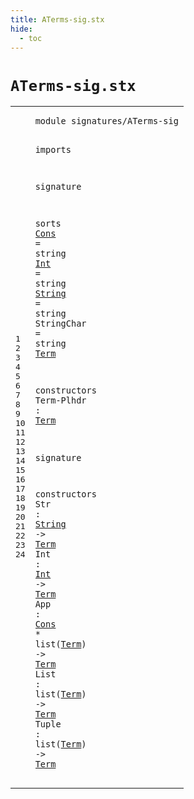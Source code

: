 ```yaml
---
title: ATerms-sig.stx
hide:
  - toc
---
```


# `ATerms-sig.stx`



[pdmosses/metaborg-tiger/org.metaborg.lang.tiger.statix/src-gen/statix/signatures/ATerms-sig.stx]: https://github.com/pdmosses/metaborg-tiger/blob/master/org.metaborg.lang.tiger.statix/src-gen/statix/signatures/ATerms-sig.stx "The source file on GitHub"

<div class="stx"><table class="highlighttable"><tbody><tr><td class="linenos"><div class="linenodiv"><pre><span></span>1
2
3
4
5
6
7
8
9
10
11
12
13
14
15
16
17
18
19
20
21
22
23
24
</pre></div></td>
<td class="code"><pre><code><span class="keyword">module</span> <span id="signatures/ATerms-sig_7_28" title="Not referenced locally, nor via imports"><span class="token sort_ModuleID">signatures/ATerms-sig</span></span>

<span class="keyword">imports</span>

<span class="keyword">signature</span>

  <span class="keyword">sorts</span>
    <span class="cons_SortAlias"><a href="#Cons_268_272" id="Cons_62_66" title="Referenced at line 22"><span class="token sort_ModuleID">Cons</span></a> <span class="operator">=</span> <span class="cons_StringSort">string</span></span>
    <span class="cons_SortAlias"><a href="#Int_246_249" id="Int_80_83" title="Referenced at line 21"><span class="token sort_ModuleID">Int</span></a> <span class="operator">=</span> <span class="cons_StringSort">string</span></span>
    <span class="cons_SortAlias"><a href="#String_221_227" id="String_97_103" title="Referenced at line 20"><span class="token sort_ModuleID">String</span></a> <span class="operator">=</span> <span class="cons_StringSort">string</span></span>
    <span class="cons_SortAlias"><span id="StringChar_117_127" title="Not referenced locally, nor via imports"><span class="token sort_ModuleID">StringChar</span></span> <span class="operator">=</span> <span class="cons_StringSort">string</span></span>
    <span class="cons_SortDecl"><a href="#Term_179_183" id="Term_141_145" title="Referenced at line 15, 20, 21, 22, 22, 23, 23, 24, 24"><span class="token sort_ModuleID">Term</span></a></span>

  <span class="keyword">constructors</span>
    <span id="Term-Plhdr_166_176" title="Not referenced locally, nor via imports"><span class="token sort_ModuleID">Term-Plhdr</span></span> <span class="operator">:</span> <span class="cons_SimpleSort"><a href="#Term_141_145" id="Term_179_183" title="Defined at line 12"><span class="token sort_ModuleID">Term</span></a></span>

<span class="keyword">signature</span>

  <span class="keyword">constructors</span>
    <span id="Str_215_218" title="Not referenced locally, nor via imports"><span class="token sort_ModuleID">Str</span></span> <span class="operator">:</span> <span class="cons_SimpleSort"><a href="#String_97_103" id="String_221_227" title="Defined at line 10"><span class="token sort_ModuleID">String</span></a></span> <span class="operator">-&gt;</span> <span class="cons_SimpleSort"><a href="#Term_141_145" id="Term_231_235" title="Defined at line 12"><span class="token sort_ModuleID">Term</span></a></span>
    <span id="Int_240_243" title="Not referenced locally, nor via imports"><span class="token sort_ModuleID">Int</span></span> <span class="operator">:</span> <span class="cons_SimpleSort"><a href="#Int_80_83" id="Int_246_249" title="Defined at line 9"><span class="token sort_ModuleID">Int</span></a></span> <span class="operator">-&gt;</span> <span class="cons_SimpleSort"><a href="#Term_141_145" id="Term_253_257" title="Defined at line 12"><span class="token sort_ModuleID">Term</span></a></span>
    <span id="App_262_265" title="Not referenced locally, nor via imports"><span class="token sort_ModuleID">App</span></span> <span class="operator">:</span> <span class="cons_SimpleSort"><a href="#Cons_62_66" id="Cons_268_272" title="Defined at line 8"><span class="token sort_ModuleID">Cons</span></a></span> <span class="operator">*</span> <span class="keyword">list</span><span class="operator">(</span><span class="cons_SimpleSort"><a href="#Term_141_145" id="Term_280_284" title="Defined at line 12"><span class="token sort_ModuleID">Term</span></a></span><span class="operator">)</span> <span class="operator">-&gt;</span> <span class="cons_SimpleSort"><a href="#Term_141_145" id="Term_289_293" title="Defined at line 12"><span class="token sort_ModuleID">Term</span></a></span>
    <span id="List_298_302" title="Not referenced locally, nor via imports"><span class="token sort_ModuleID">List</span></span> <span class="operator">:</span> <span class="keyword">list</span><span class="operator">(</span><span class="cons_SimpleSort"><a href="#Term_141_145" id="Term_310_314" title="Defined at line 12"><span class="token sort_ModuleID">Term</span></a></span><span class="operator">)</span> <span class="operator">-&gt;</span> <span class="cons_SimpleSort"><a href="#Term_141_145" id="Term_319_323" title="Defined at line 12"><span class="token sort_ModuleID">Term</span></a></span>
    <span id="Tuple_328_333" title="Not referenced locally, nor via imports"><span class="token sort_ModuleID">Tuple</span></span> <span class="operator">:</span> <span class="keyword">list</span><span class="operator">(</span><span class="cons_SimpleSort"><a href="#Term_141_145" id="Term_341_345" title="Defined at line 12"><span class="token sort_ModuleID">Term</span></a></span><span class="operator">)</span> <span class="operator">-&gt;</span> <span class="cons_SimpleSort"><a href="#Term_141_145" id="Term_350_354" title="Defined at line 12"><span class="token sort_ModuleID">Term</span></a></span>
</code></pre></td></tr></tbody></table></div>